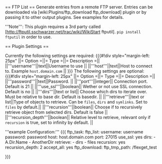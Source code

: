 
== FTP List ==
Generate entries from a remote FTP server. Entries can be downloaded via [wiki:Plugins/ftp_download ftp_download] plugin or by passing it to other output plugins. See examples for details.

'''Note''': This plugin requires a 3rd party called [http://ftputil.sschwarzer.net/trac/wiki/WikiStart ftputil]. `pip install ftputil` in order to use.

== Plugin Settings ==

Currently the following settings are required:
{{{#!div style="margin-left: 25px"
||= Option =||= Type =||= Description =||
||'''username'''||text||Username to use ||
||'''host'''||text||Host to connect to. Example `host.domain.com` ||
}}}
The following settings are optional:
{{{#!div style="margin-left: 25px"
||= Option =||= Type =||= Description =||
||'''password'''||text||Password. ||
||'''port'''||integer|| Connection port. Default is 21 ||
||'''use_ssl'''||boolean|| Wether or not use SSL connection. Default is no ||
||'''dirs'''||text or list|| Choose which dirs to iterate over. Must be relative to base dir. Default is basedir. ||
||'''retrieve'''||text or list||Type of objects to retrieve. Can be `files`, `dirs` and `symlinks`. Set to `files` by default.||
||'''recursion'''||boolean|| Choose if to recursively retrieve object from selected dirs. Default is false ||
||'''recursion_depth'''||boolean|| Relative level to retrieve, relevant only if `recursion` is true, set to infinity by default. ||

'''example Configuration:'''
{{{
ftp_task:
  ftp_list:
    username: username
    password: password
    host: host.domain.com
    port: 27015
    use_ssl: yes
    dirs: 
      - A.Dir.Name
      - AnotherDir
    retrieve: 
      - dirs
      - files
    recursion: yes
    recursion_depth: 2 
  accept_all: yes
  ftp_download: 
    ftp_tmp_path: /flexget_test

}}}